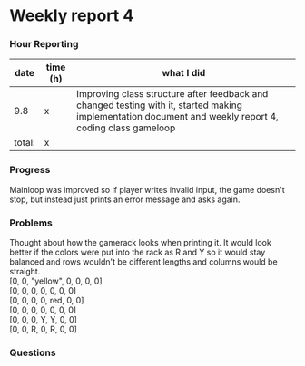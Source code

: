 # Weekly report 4

### Hour Reporting
| **date** | **time (h)** | **what I did** 
| --------- | ----------- | --------- 
| 9.8 | x | Improving class structure after feedback and changed testing with it, started making implementation document and weekly report 4, coding class gameloop
| total: | x

### Progress
Mainloop was improved so if player writes invalid input, the game doesn't stop, but instead just prints an error message and asks again. 

### Problems
Thought about how the gamerack looks when printing it. It would look better if the colors were put into the rack as R and Y so it would stay balanced and rows wouldn't be different lengths and columns would be straight.  
[0, 0, "yellow", 0, 0, 0, 0]  
[0, 0, 0, 0, 0, 0, 0]  
[0, 0, 0, 0, red, 0, 0]  
[0, 0, 0, 0, 0, 0, 0]  
[0, 0, 0, Y, Y, 0, 0]  
[0, 0, R, 0, R, 0, 0]  

### Questions

